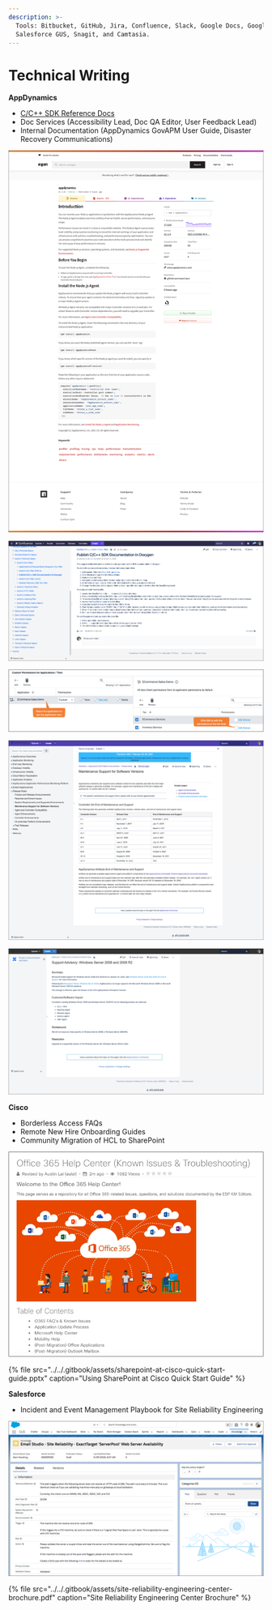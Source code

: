 ```yaml
---
description: >-
  Tools: Bitbucket, GitHub, Jira, Confluence, Slack, Google Docs, Google Sheets,
  Salesforce GUS, Snagit, and Camtasia.
---
```


# Technical Writing

**AppDynamics**

* [C/C++ SDK Reference Docs](https://sdkdocs.appdynamics.com/cpp-sdk/21.3/html/)
* Doc Services \(Accessibility Lead, Doc QA Editor, User Feedback Lead\)
* Internal Documentation \(AppDynamics GovAPM User Guide, Disaster Recovery Communications\)

![npm: AppDynamics Node.js Agent](../../.gitbook/assets/npm-node.js-agent-bordered.png)

![Auto-generate SDK Documentation with Doxygen](../../.gitbook/assets/sdk-documentation-in-doxygen-bordered.png)

![Custom Application-Level Permissions](../../.gitbook/assets/customize-permissions-tier-bordered.png)

![Maintenance Support for Software Versions](../../.gitbook/assets/maintenance-support-for-software-versions-bordered.png)

![Support Advisory: Windows Server 2008 and R2](../../.gitbook/assets/support-advisory-bordered.png)

**Cisco**

* Borderless Access FAQs
* Remote New Hire Onboarding Guides
* Community Migration of HCL to SharePoint

![Cisco Office 365 Help Center](../../.gitbook/assets/o365-help-center-look-bordered.png)

{% file src="../../.gitbook/assets/sharepoint-at-cisco-quick-start-guide.pptx" caption="Using SharePoint at Cisco Quick Start Guide" %}

**Salesforce**

* Incident and Event Management Playbook for Site Reliability Engineering 

![Salesforce Knowledge Base Article](../../.gitbook/assets/sample-gus-kb-article-bordered.png)

{% file src="../../.gitbook/assets/site-reliability-engineering-center-brochure.pdf" caption="Site Reliability Engineering Center Brochure" %}

